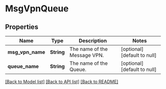 # MsgVpnQueue

## Properties
Name | Type | Description | Notes
------------ | ------------- | ------------- | -------------
**msg_vpn_name** | **String** | The name of the Message VPN. | [optional] [default to null]
**queue_name** | **String** | The name of the Queue. | [optional] [default to null]

[[Back to Model list]](../README.md#documentation-for-models) [[Back to API list]](../README.md#documentation-for-api-endpoints) [[Back to README]](../README.md)


